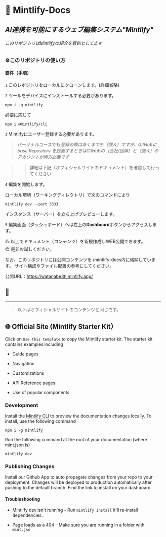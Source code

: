 # 📂 Mintlify-Docs

## *AI連携を可能にするウェブ編集システム"Mintlify"*

###### このリポジトリはMintlifyの紹介を目的としてます  
 
### ⚙️このリポジトリの使い方  
 

#### 要件（手順）

`1` このレポジトリをローカルにクローンします。(詳細省略)

`2` ツールをデバイスにインストールする必要があります。

```
npm i -g mintlify
```
必要に応じて
```
npm i @mintlify/cli
```


`3` Mintlifyにユーザー登録する必要があります。
> パーソナルユースでも*登録の際はあくまでも（個人）ですが、GitHubに base Repository を設置するときはGitHubの（会社/団体）と（個人）のアカウントが両方必要です*

>> 詳細は下記（オフィシャルサイトのドキュメント）を確認して行ってください

`4` 編集を開始します。

ローカル環境（ワーキングディレクトリ）で次のコマンドにより
```
mintlify dev --port 3333
``` 
インスタンス（サーバー）を立ち上げプレビューします。


`5` 編集画面（ダッシュボード）へは右上の**Dashboard**ボタンからアクセスします。

👍 以上でドキュメント（コンテンツ）を新規作成しWEB公開できます。  
😊 是非お試しください。

なお、このリポジトリには公開コンテンツを./mintlify-docs内に格納しています。
サイト構成やファイル配置の参考にしてください。



公開URL：https://watanabe3ti.mintlify.app/

## 🚀

---

> 以下はオフィシャルサイトのコンテンツと同じです。


## 🌐 Official Site (Mintlify Starter Kit）

Click on `Use this template` to copy the Mintlify starter kit. The starter kit contains examples including

* Guide pages

* Navigation

* Customizations

* API Reference pages

* Use of popular components

### Development

Install the [Mintlify CLI](https://www.npmjs.com/package/mintlify) to preview the documentation changes locally. To install, use the following command

```
npm i -g mintlify
```

Run the following command at the root of your documentation (where mint.json is)

```
mintlify dev
```

### Publishing Changes

Install our Github App to auto propagate changes from your repo to your deployment. Changes will be deployed to production automatically after pushing to the default branch. Find the link to install on your dashboard.

#### Troubleshooting

* Mintlify dev isn't running - Run `mintlify install` it'll re-install dependencies.

* Page loads as a 404 - Make sure you are running in a folder with `mint.jso`



